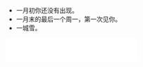
- 一月初你还没有出现。
- 一月末的最后一个周一，第一次见你。
- 一城雪。


<iframe frameborder="no" border="0" marginwidth="0" marginheight="0" width=298 height=52 src="//music.163.com/outchain/player?type=2&id=477342444&auto=1&height=32"></iframe>